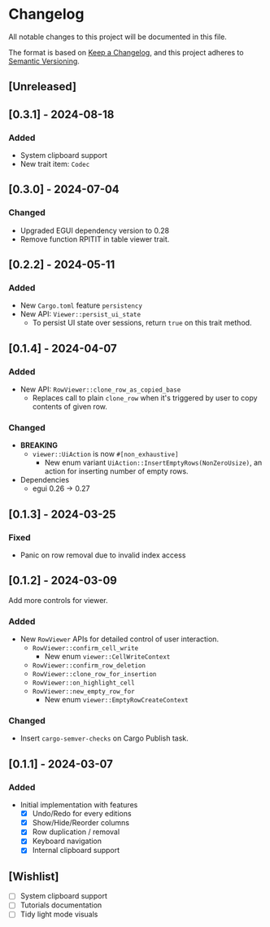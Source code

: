 # Changelog

All notable changes to this project will be documented in this file.

The format is based on [Keep a Changelog],
and this project adheres to [Semantic Versioning].

## [Unreleased]

## [0.3.1] - 2024-08-18

### Added

- System clipboard support
- New trait item: `Codec`

## [0.3.0] - 2024-07-04

### Changed

- Upgraded EGUI dependency version to 0.28
- Remove function RPITIT in table viewer trait.

## [0.2.2] - 2024-05-11

### Added 

- New `Cargo.toml` feature `persistency`
- New API: `Viewer::persist_ui_state`
  - To persist UI state over sessions, return `true` on this trait method.  

## [0.1.4] - 2024-04-07

### Added

- New API: `RowViewer::clone_row_as_copied_base`
  - Replaces call to plain `clone_row` when it's triggered by user to copy contents of given row.

### Changed

- **BREAKING** 
  - `viewer::UiAction` is now `#[non_exhaustive]`
    - New enum variant `UiAction::InsertEmptyRows(NonZeroUsize)`, an action for inserting number of empty rows.
- Dependencies
  - egui 0.26 -> 0.27
  
## [0.1.3] - 2024-03-25

### Fixed

- Panic on row removal due to invalid index access 

## [0.1.2] - 2024-03-09

Add more controls for viewer.

### Added

- New `RowViewer` APIs for detailed control of user interaction.
  - `RowViewer::confirm_cell_write`
    - New enum `viewer::CellWriteContext`
  - `RowViewer::confirm_row_deletion`
  - `RowViewer::clone_row_for_insertion`
  - `RowViewer::on_highlight_cell`
  - `RowViewer::new_empty_row_for`
    - New enum `viewer::EmptyRowCreateContext`

### Changed

- Insert `cargo-semver-checks` on Cargo Publish task.

## [0.1.1] - 2024-03-07

### Added

- Initial implementation with features
  - [x] Undo/Redo for every editions
  - [x] Show/Hide/Reorder columns
  - [x] Row duplication / removal
  - [x] Keyboard navigation
  - [x] Internal clipboard support

## [Wishlist]

- [ ] System clipboard support
- [ ] Tutorials documentation
- [ ] Tidy light mode visuals

<!-- Links -->
[keep a changelog]: https://keepachangelog.com/en/1.0.0/
[semantic versioning]: https://semver.org/spec/v2.0.0.html
